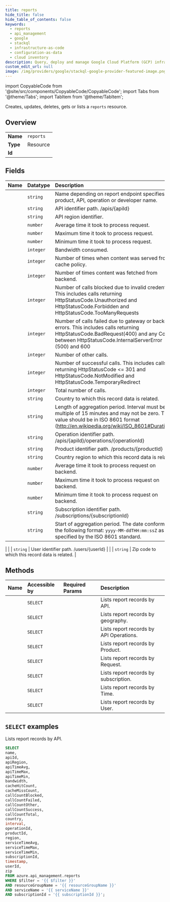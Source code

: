 ```yaml
---
title: reports
hide_title: false
hide_table_of_contents: false
keywords:
  - reports
  - api_management
  - google
  - stackql
  - infrastructure-as-code
  - configuration-as-data
  - cloud inventory
description: Query, deploy and manage Google Cloud Platform (GCP) infrastructure and resources using SQL
custom_edit_url: null
image: /img/providers/google/stackql-google-provider-featured-image.png
---
```


import CopyableCode from '@site/src/components/CopyableCode/CopyableCode';
import Tabs from '@theme/Tabs';
import TabItem from '@theme/TabItem';

Creates, updates, deletes, gets or lists a <code>reports</code> resource.

## Overview
<table><tbody>
<tr><td><b>Name</b></td><td><code>reports</code></td></tr>
<tr><td><b>Type</b></td><td>Resource</td></tr>
<tr><td><b>Id</b></td><td><CopyableCode code="azure.api_management.reports" /></td></tr>
</tbody></table>

## Fields
| Name | Datatype | Description |
|:-----|:---------|:------------|
| <CopyableCode code="name" /> | `string` | Name depending on report endpoint specifies product, API, operation or developer name. |
| <CopyableCode code="apiId" /> | `string` | API identifier path. /apis/{apiId} |
| <CopyableCode code="apiRegion" /> | `string` | API region identifier. |
| <CopyableCode code="apiTimeAvg" /> | `number` | Average time it took to process request. |
| <CopyableCode code="apiTimeMax" /> | `number` | Maximum time it took to process request. |
| <CopyableCode code="apiTimeMin" /> | `number` | Minimum time it took to process request. |
| <CopyableCode code="bandwidth" /> | `integer` | Bandwidth consumed. |
| <CopyableCode code="cacheHitCount" /> | `integer` | Number of times when content was served from cache policy. |
| <CopyableCode code="cacheMissCount" /> | `integer` | Number of times content was fetched from backend. |
| <CopyableCode code="callCountBlocked" /> | `integer` | Number of calls blocked due to invalid credentials. This includes calls returning HttpStatusCode.Unauthorized and HttpStatusCode.Forbidden and HttpStatusCode.TooManyRequests |
| <CopyableCode code="callCountFailed" /> | `integer` | Number of calls failed due to gateway or backend errors. This includes calls returning HttpStatusCode.BadRequest(400) and any Code between HttpStatusCode.InternalServerError (500) and 600 |
| <CopyableCode code="callCountOther" /> | `integer` | Number of other calls. |
| <CopyableCode code="callCountSuccess" /> | `integer` | Number of successful calls. This includes calls returning HttpStatusCode <= 301 and HttpStatusCode.NotModified and HttpStatusCode.TemporaryRedirect |
| <CopyableCode code="callCountTotal" /> | `integer` | Total number of calls. |
| <CopyableCode code="country" /> | `string` | Country to which this record data is related. |
| <CopyableCode code="interval" /> | `string` | Length of aggregation period.  Interval must be multiple of 15 minutes and may not be zero. The value should be in ISO 8601 format (http://en.wikipedia.org/wiki/ISO_8601#Durations). |
| <CopyableCode code="operationId" /> | `string` | Operation identifier path. /apis/{apiId}/operations/{operationId} |
| <CopyableCode code="productId" /> | `string` | Product identifier path. /products/{productId} |
| <CopyableCode code="region" /> | `string` | Country region to which this record data is related. |
| <CopyableCode code="serviceTimeAvg" /> | `number` | Average time it took to process request on backend. |
| <CopyableCode code="serviceTimeMax" /> | `number` | Maximum time it took to process request on backend. |
| <CopyableCode code="serviceTimeMin" /> | `number` | Minimum time it took to process request on backend. |
| <CopyableCode code="subscriptionId" /> | `string` | Subscription identifier path. /subscriptions/{subscriptionId} |
| <CopyableCode code="timestamp" /> | `string` | Start of aggregation period. The date conforms to the following format: `yyyy-MM-ddTHH:mm:ssZ` as specified by the ISO 8601 standard.
 |
| <CopyableCode code="userId" /> | `string` | User identifier path. /users/{userId} |
| <CopyableCode code="zip" /> | `string` | Zip code to which this record data is related. |

## Methods
| Name | Accessible by | Required Params | Description |
|:-----|:--------------|:----------------|:------------|
| <CopyableCode code="list_by_api" /> | `SELECT` | <CopyableCode code="$filter, resourceGroupName, serviceName, subscriptionId" /> | Lists report records by API. |
| <CopyableCode code="list_by_geo" /> | `SELECT` | <CopyableCode code="$filter, resourceGroupName, serviceName, subscriptionId" /> | Lists report records by geography. |
| <CopyableCode code="list_by_operation" /> | `SELECT` | <CopyableCode code="$filter, resourceGroupName, serviceName, subscriptionId" /> | Lists report records by API Operations. |
| <CopyableCode code="list_by_product" /> | `SELECT` | <CopyableCode code="$filter, resourceGroupName, serviceName, subscriptionId" /> | Lists report records by Product. |
| <CopyableCode code="list_by_request" /> | `SELECT` | <CopyableCode code="$filter, resourceGroupName, serviceName, subscriptionId" /> | Lists report records by Request. |
| <CopyableCode code="list_by_subscription" /> | `SELECT` | <CopyableCode code="$filter, resourceGroupName, serviceName, subscriptionId" /> | Lists report records by subscription. |
| <CopyableCode code="list_by_time" /> | `SELECT` | <CopyableCode code="$filter, interval, resourceGroupName, serviceName, subscriptionId" /> | Lists report records by Time. |
| <CopyableCode code="list_by_user" /> | `SELECT` | <CopyableCode code="$filter, resourceGroupName, serviceName, subscriptionId" /> | Lists report records by User. |

## `SELECT` examples

Lists report records by API.


```sql
SELECT
name,
apiId,
apiRegion,
apiTimeAvg,
apiTimeMax,
apiTimeMin,
bandwidth,
cacheHitCount,
cacheMissCount,
callCountBlocked,
callCountFailed,
callCountOther,
callCountSuccess,
callCountTotal,
country,
interval,
operationId,
productId,
region,
serviceTimeAvg,
serviceTimeMax,
serviceTimeMin,
subscriptionId,
timestamp,
userId,
zip
FROM azure.api_management.reports
WHERE $filter = '{{ $filter }}'
AND resourceGroupName = '{{ resourceGroupName }}'
AND serviceName = '{{ serviceName }}'
AND subscriptionId = '{{ subscriptionId }}';
```
